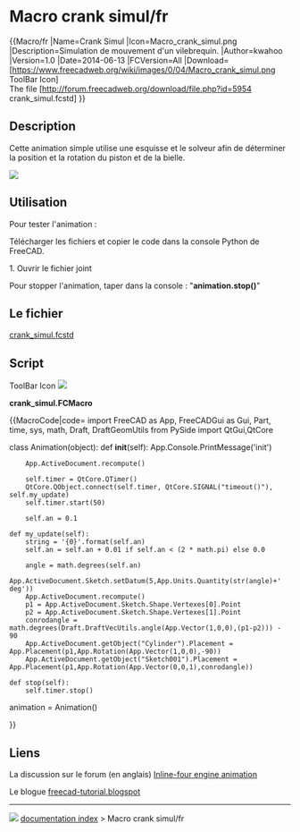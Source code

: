 # Macro crank simul/fr
{{Macro/fr
|Name=Crank Simul
|Icon=Macro_crank_simul.png
|Description=Simulation de mouvement d'un vilebrequin.
|Author=kwahoo
|Version=1.0
|Date=2014-06-13
|FCVersion=All
|Download= [https://www.freecadweb.org/wiki/images/0/04/Macro_crank_simul.png ToolBar Icon]<br />The file [http://forum.freecadweb.org/download/file.php?id=5954 crank_simul.fcstd]
}}

## Description

Cette animation simple utilise une esquisse et le solveur afin de déterminer la position et la rotation du piston et de la bielle.

![](images/Crank_00.gif )

## Utilisation

Pour tester l\'animation :

Télécharger les fichiers et copier le code dans la console Python de FreeCAD.

1\. Ouvrir le fichier joint

Pour stopper l\'animation, taper dans la console : \"**animation.stop()**\"

## Le fichier 

[crank_simul.fcstd](http://forum.freecadweb.org/download/file.php?id=5954)

## Script

ToolBar Icon ![](images/Macro_crank_simul.png )

**crank_simul.FCMacro**


{{MacroCode|code=
import FreeCAD as App, FreeCADGui as Gui, Part, time, sys, math, Draft, DraftGeomUtils
from PySide import QtGui,QtCore

class Animation(object):
    def __init__(self):
        App.Console.PrintMessage('init')

        App.ActiveDocument.recompute()

        self.timer = QtCore.QTimer()
        QtCore.QObject.connect(self.timer, QtCore.SIGNAL("timeout()"), self.my_update)
        self.timer.start(50)

        self.an = 0.1

    def my_update(self):
        string = '{0}'.format(self.an)
        self.an = self.an + 0.01 if self.an < (2 * math.pi) else 0.0

        angle = math.degrees(self.an)
        App.ActiveDocument.Sketch.setDatum(5,App.Units.Quantity(str(angle)+' deg'))
        App.ActiveDocument.recompute()
        p1 = App.ActiveDocument.Sketch.Shape.Vertexes[0].Point
        p2 = App.ActiveDocument.Sketch.Shape.Vertexes[1].Point
        conrodangle = math.degrees(Draft.DraftVecUtils.angle(App.Vector(1,0,0),(p1-p2))) - 90
        App.ActiveDocument.getObject("Cylinder").Placement = App.Placement(p1,App.Rotation(App.Vector(1,0,0),-90))
        App.ActiveDocument.getObject("Sketch001").Placement = App.Placement(p1,App.Rotation(App.Vector(0,0,1),conrodangle))

    def stop(self):
        self.timer.stop()
         

animation = Animation()

}}

## Liens

La discussion sur le forum (en anglais) [Inline-four engine animation](http://forum.freecadweb.org/viewtopic.php?f=24&t=6815&hilit=animation#p55092)

Le blogue [freecad-tutorial.blogspot](http://freecad-tutorial.blogspot.be/)



---
![](images/Button_right.svg) [documentation index](../README.md) > Macro crank simul/fr
